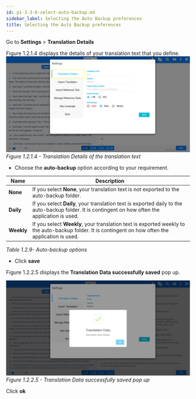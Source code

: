 ```yaml
---
id: p1-3-3-6-select-auto-backup.md
sidebar_label: Selecting the Auto Backup preferences
title: Selecting the Auto Backup preferences
---
```



Go to **Settings** > **Translation Details**

Figure 1.2.1.4 displays the details of your translation text that you define.
![alt text](../../../../../../static/AutographaLiveImages/Getting_Started/translation-details-fig-1.2.1.4.jpg 'Translation Details of the translation text')
_Figure 1.2.1.4 - Translation Details of the translation text_

-   Choose the **auto-backup** option according to your requirement.

| Name       | Description                                                                                                                                          |
| ---------- | ---------------------------------------------------------------------------------------------------------------------------------------------------- |
| **None**   | If you select **None**, your translation text is not exported to the auto-backup folder.                                                             |
| **Daily**  | If you select **Daily**, your translation text is exported daily to the auto-backup folder. It is contingent on how often the application is used.   |
| **Weekly** | If you select **Weekly**, your translation text is exported weekly to the auto-backup folder. It is contingent on how often the application is used. |

_Table 1.2.9- Auto-backup options_

-   Click **save**

Figure 1.2.2.5 displays the **Translation Data successfully saved** pop up.

![alt text](../../../../../../static/AutographaLiveImages/Getting_Started/translation-data-successfully-saved-fig-1.2.2.5.jpg 'Translation Data successfully saved pop up')
_Figure 1.2.2.5 - Translation Data successfully saved pop up_

Click **ok**
